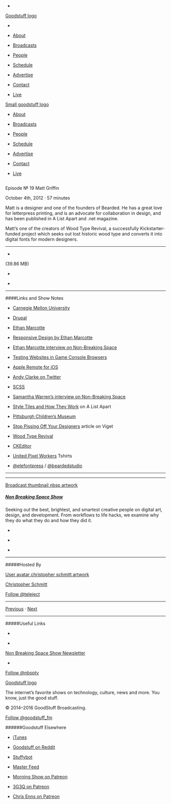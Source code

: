 

-
[Goodstuff logo](http://www.goodstuff.fm/)[](/assets/goodstuff_logo-17c1fe6f378352de5d7345f76152130b.svg)

-


-  [About](/about)

-  [Broadcasts](/broadcasts)

-  [People](/people)

-  [Schedule](/schedule)

-  [Advertise](/advertise)

-  [Contact](/contact)

-  [Live](/live)


[Small goodstuff logo](http://www.goodstuff.fm/)[](/assets/small_goodstuff_logo-bf032e72b9ec41494f4d90905f1ad619.svg)


-  [About](/about)

-  [Broadcasts](/broadcasts)

-  [People](/people)

-  [Schedule](/schedule)

-  [Advertise](/advertise)

-  [Contact](/contact)

-  [Live](/live)


##
Episode № 19
Matt Griffin


October 4th, 2012
&middot;
57
minutes


Matt is a designer and one of the founders of Bearded. He has a great love for letterpress printing, and is an advocate for collaboration in design, and has been published in A List Apart and .net magazine.


Matt’s one of the creators of Wood Type Revival, a successfully Kickstarter-funded project which seeks out lost historic wood type and converts it into digital fonts for modern designers.


------------------------------


-
[](http://podcasts-1.feedpress.co/10609/nbsp-19.mp3)(39.86 MB)

-
[](http://twitter.com/intent/tweet?text=Non%20Breaking%20Space%20Show%20%E2%84%96%2019%20on%20@goodstuff_fm%20-%20http://goodstuff.fm/nbsp/19)

-
[](http://www.facebook.com/sharer/sharer.php?u=http://goodstuff.fm/nbsp/19)


------------------------------


####Links and Show Notes

-  [Carnegie Mellon University](http://www.cmu.edu/index.shtml)

-  [Drupal](http://drupal.org)

-  [Ethan Marcotte](http://ethanmarcotte.com)

-  [Responsive Design by Ethan Marcotte](http://www.abookapart.com/products/responsive-web-design)

-  [Ethan Marcotte interview on Non-Breaking Space](http://nonbreakingspace.tv/ethan-marcotte/)

-  [Testing Websites in Game Console Browsers](http://www.alistapart.com/articles/testing-websites-in-game-console-browsers/)

-  [Apple Remote for iOS](http://itunes.apple.com/us/app/remote/id284417350?mt=8)

-  [Andy Clarke on Twitter](http://twitter.com/Malarkey/status/246583169409773568)

-  [SCSS](http://sass-lang.com)

-  [Samantha Warren&rsquo;s interview on Non-Breaking Space](http://nonbreakingspace.tv/samantha-warren/)

-  [Style Tiles and How They Work](http://www.alistapart.com/articles/style-tiles-and-how-they-work/) on A List Apart

-  [Pittsburgh Children&rsquo;s Museum](https://pittsburghkids.org)

-  [Stop Pissing Off Your Designers](http://viget.com/extend/stop-pissing-off-your-designers) article on Viget

-  [Wood Type Revival](http://www.woodtyperevival.com)

-  [CKEditor](http://ckeditor.com)

-  [United Pixel Workers](http://www.unitedpixelworkers.com/products/wood-type-revival) Tshirts

-  [@elefontpress](http://twitter.com/elefontpress) /  [@beardedstudio](http://twitter.com/beardedstudio)


------------------------------


------------------------------


[Broadcast thumbnail nbsp artwork](/nbsp)[](https://goodstuffs3.s3.amazonaws.com/uploads/broadcast/image/19/broadcast_thumbnail_nbsp_artwork.png)

##### [Non Breaking Space Show](/nbsp)


Seeking out the best, brightest, and smartest creative people on digital art, design, and development. From workflows to life hacks, we examine why they do what they do and how they did it.

-
[](http://itunes.apple.com/us/podcast/the-non-breaking-space-show/id507162981)

-
[](http://feeds.goodstuff.fm/nbsp)

-
[](mailto:chris@goodstuff.fm?cc=sponsorship%40goodstuff.fm&subject=%5BGoodStuff%20FM%5D%20Sponsorship%20Inquiry%20for%20Non%20Breaking%20Space%20Show)


------------------------------


#####Hosted By


[User avatar christopher schmitt artwork](/people/christopher-schmitt)[](https://goodstuffs3.s3.amazonaws.com/uploads/user/avatar/20/user_avatar_christopher-schmitt_artwork.png)

[Christopher Schmitt](/people/christopher-schmitt)


[Follow @teleject](https://twitter.com/teleject)


------------------------------


[Previous](/nbsp/18)
&middot;
[Next](/nbsp/20)


------------------------------


#####Useful Links

-
[](mailto:chris@goodstuff.fm?subject=%5BGoodstuff%20FM%5D%20Feedback%20for%20Non%20Breaking%20Space%20Show)

-
[Non Breaking Space Show Newsletter](http://www.goodstuff.fm/nbsp/newsletter)


-
[Follow @nbsptv](https://twitter.com/nbsptv)


[Goodstuff logo](http://www.goodstuff.fm/)[](/assets/goodstuff_logo-17c1fe6f378352de5d7345f76152130b.svg)


The internet’s favorite shows on technology, culture, news and more. You know, just the good stuff.


&copy; 2014&ndash;2016 GoodStuff Broadcasting.

[Follow @goodstuff_fm](https://twitter.com/goodstufffm)


######Goodstuff Elsewhere

-  [iTunes](https://itunes.apple.com/us/artist/goodstuff-fm/id843385597?mt=2)

-  [Goodstuff on Reddit](https://www.reddit.com/r/Goodstuff_fm/)

-  [Stuffybot](http://stuffybot.goodstuff.fm)

-  [Master Feed](/master/feed)

-  [Morning Show on Patreon](https://www.patreon.com/morningshow)

-  [3G3Q on Patreon](https://www.patreon.com/3g3q)

-  [Chris Enns on Patreon](https://www.patreon.com/ichris)
